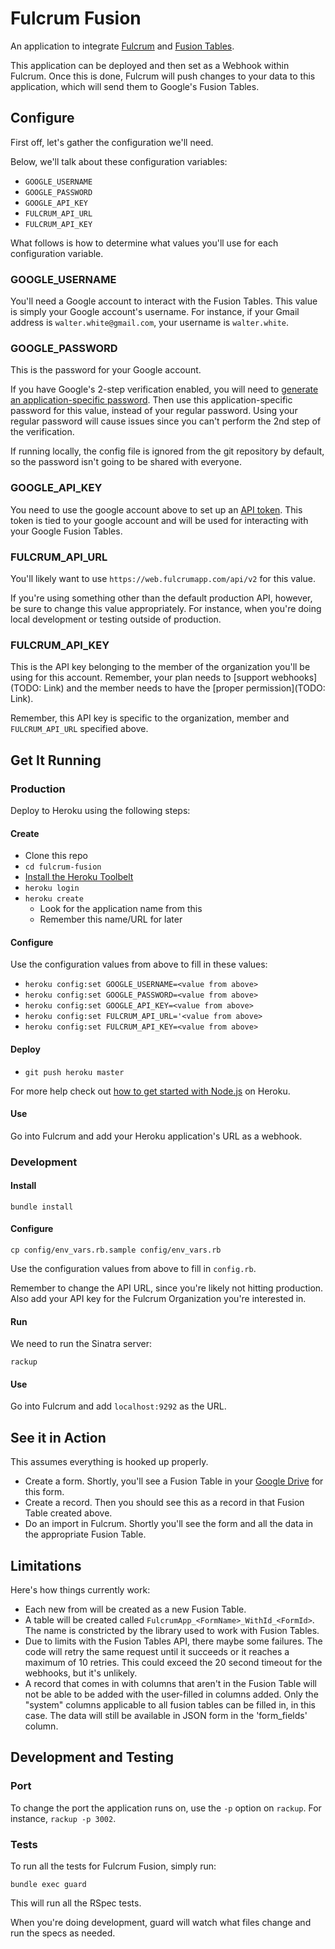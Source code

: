 Fulcrum Fusion
==============

An application to integrate [Fulcrum](http://fulcrumapp.com/) and
[Fusion Tables](http://www.google.com/drive/apps.html#fusiontables).

This application can be deployed and then set as a Webhook within Fulcrum.
Once this is done, Fulcrum will push changes to your data to this application,
which will send them to Google's Fusion Tables.

Configure
-----------

First off, let's gather the configuration we'll need.

Below, we'll talk about these configuration variables:

- `GOOGLE_USERNAME`
- `GOOGLE_PASSWORD`
- `GOOGLE_API_KEY`
- `FULCRUM_API_URL`
- `FULCRUM_API_KEY`

What follows is how to determine what values you'll use for each configuration
variable.

### GOOGLE_USERNAME

You'll need a Google account to interact with the Fusion Tables. This value is
simply your Google account's username. For instance, if your Gmail address is
`walter.white@gmail.com`, your username is `walter.white`.

### GOOGLE_PASSWORD

This is the password for your Google account.

If you have Google's 2-step verification enabled, you will need to
[generate an application-specific password](https://accounts.google.com/b/0/IssuedAuthSubTokens).
Then use this application-specific password for this value, instead of your
regular password. Using your regular password will cause issues since you
can't perform the 2nd step of the verification.

If running locally, the config file is ignored from the git repository by
default, so the password isn't going to be shared with everyone.

### GOOGLE_API_KEY

You need to use the google account above to set up an
[API token](https://cloud.google.com/console). This token is tied to your
google account and will be used for interacting with your Google Fusion
Tables.

### FULCRUM_API_URL

You'll likely want to use `https://web.fulcrumapp.com/api/v2` for this value.

If you're using something other than the default production API, however, be
sure to change this value appropriately. For instance, when you're doing local
development or testing outside of production.

### FULCRUM_API_KEY

This is the API key belonging to the member of the organization you'll be
using for this account. Remember, your plan needs to
[support webhooks](TODO: Link) and the member needs to have the
[proper permission](TODO: Link).

Remember, this API key is specific to the organization, member and
`FULCRUM_API_URL` specified above.

Get It Running
---------------

### Production

Deploy to Heroku using the following steps:

#### Create
- Clone this repo
- `cd fulcrum-fusion`
- [Install the Heroku Toolbelt](https://toolbelt.heroku.com/)
- `heroku login`
- `heroku create`
  - Look for the application name from this
  - Remember this name/URL for later

#### Configure

Use the configuration values from above to fill in these values:

- `heroku config:set GOOGLE_USERNAME=<value from above>`
- `heroku config:set GOOGLE_PASSWORD=<value from above>`
- `heroku config:set GOOGLE_API_KEY=<value from above>`
- `heroku config:set FULCRUM_API_URL='<value from above>`
- `heroku config:set FULCRUM_API_KEY=<value from above>`

#### Deploy
- `git push heroku master`

For more help check out
[how to get started with Node.js](https://devcenter.heroku.com/articles/getting-started-with-nodejs)
on Heroku.

#### Use

Go into Fulcrum and add your Heroku application's URL as a webhook.

### Development

#### Install

```
bundle install
```

#### Configure

```
cp config/env_vars.rb.sample config/env_vars.rb
```

Use the configuration values from above to fill in `config.rb`.

Remember to change the API URL, since you're likely not hitting production.
Also add your API key for the Fulcrum Organization you're interested in.

#### Run

We need to run the Sinatra server:

```
rackup
```

#### Use

Go into Fulcrum and add `localhost:9292` as the URL.

See it in Action
-------------------

This assumes everything is hooked up properly.

- Create a form. Shortly, you'll see a Fusion Table in your [Google
Drive](https://drive.google.com/#query?view=2&filter=tables) for this form.
- Create a record. Then you should see this as a record in that Fusion Table
created above.
- Do an import in Fulcrum. Shortly you'll see the form and all the data in the
appropriate Fusion Table.

Limitations
-----------

Here's how things currently work:

- Each new from will be created as a new Fusion Table.
- A table will be created called `FulcrumApp_<FormName>_WithId_<FormId>`. The
  name is constricted by the library used to work with Fusion Tables.
- Due to limits with the Fusion Tables API, there maybe some failures.  The
  code will retry the same request until it succeeds or it reaches a maximum
  of 10 retries. This could exceed the 20 second timeout for the webhooks, but
  it's unlikely.
- A record that comes in with columns that aren't in the Fusion Table will
  not be able to be added with the user-filled in columns added. Only the
  "system" columns applicable to all fusion tables can be filled in, in this
  case. The data will still be available in JSON form in the  'form_fields'
  column.

Development and Testing
-----------------------

### Port

To change the port the application runs on, use the `-p` option on `rackup`.
For instance, `rackup -p 3002`.

### Tests

To run all the tests for Fulcrum Fusion, simply run:

`bundle exec guard`

This will run all the RSpec tests.

When you're doing development, guard will watch what files change and run the
specs as needed.

